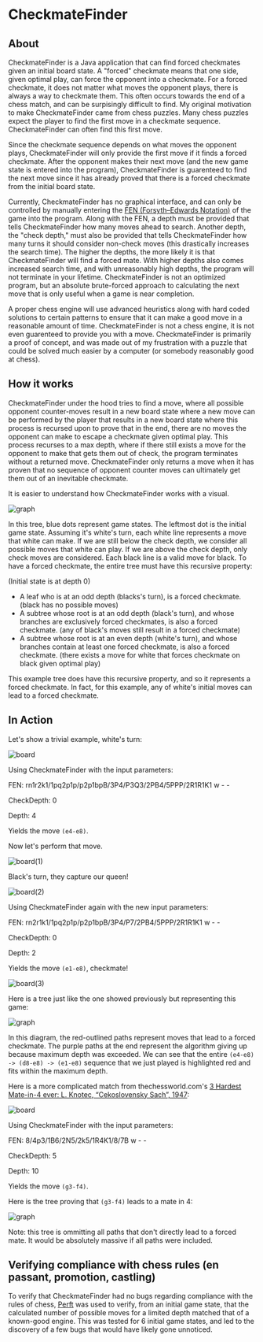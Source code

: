 # CheckmateFinder
## About
CheckmateFinder is a Java application that can find forced checkmates given an initial board state. A "forced" checkmate means that one side, given optimal play, can force the opponent into a checkmate. For a forced checkmate, it does not matter what moves the opponent plays, there is always a way to checkmate them. This often occurs towards the end of a chess match, and can be surpisingly difficult to find. My original motivation to make CheckmateFinder came from chess puzzles. Many chess puzzles expect the player to find the first move in a checkmate sequence. CheckmateFinder can often find this first move.

Since the checkmate sequence depends on what moves the opponent plays, CheckmateFinder will only provide the first move if it finds a forced checkmate. After the opponent makes their next move (and the new game state is entered into the program), CheckmateFinder is guarenteed to find the next move since it has already proved that there is a forced checkmate from the initial board state.

Currently, CheckmateFinder has no graphical interface, and can only be controlled by manually entering the [FEN (Forsyth–Edwards Notation)](https://en.wikipedia.org/wiki/Forsyth%E2%80%93Edwards_Notation) of the game into the program. Along with the FEN, a depth must be provided that tells CheckmateFinder how many moves ahead to search. Another depth, the "check depth," must also be provided that tells CheckmateFinder how many turns it should consider non-check moves (this drastically increases the search time). The higher the depths, the more likely it is that CheckmateFinder will find a forced mate. With higher depths also comes increased search time, and with unreasonably high depths, the program will not terminate in your lifetime. CheckmateFinder is not an optimized program, but an absolute brute-forced approach to calculating the next move that is only useful when a game is near completion.

A proper chess engine will use advanced heuristics along with hard coded solutions to certain patterns to ensure that it can make a good move in a reasonable amount of time. CheckmateFinder is not a chess engine, it is not even guarenteed to provide you with a move. CheckmateFinder is primarily a proof of concept, and was made out of my frustration with a puzzle that could be solved much easier by a computer (or somebody reasonably good at chess).

## How it works
CheckmateFinder under the hood tries to find a move, where all possible opponent counter-moves result in a new board state where a new move can be performed by the player that results in a new board state where this process is recursed upon to prove that in the end, there are no moves the opponent can make to escape a checkmate given optimal play. This process recurses to a max depth, where if there still exists a move for the opponent to make that gets them out of check, the program terminates without a returned move. CheckmateFinder only returns a move when it has proven that no sequence of opponent counter moves can ultimately get them out of an inevitable checkmate.

It is easier to understand how CheckmateFinder works with a visual.

![graph](https://user-images.githubusercontent.com/38389408/225073488-0eed7c2a-ff1c-4b13-97d2-2c3c4f978450.png)

In this tree, blue dots represent game states. The leftmost dot is the initial game state. Assuming it's white's turn, each white line represents a move that white can make. If we are still below the check depth, we consider all possible moves that white can play. If we are above the check depth, only check moves are considered. Each black line is a valid move for black. To have a forced checkmate, the entire tree must have this recursive property:

(Initial state is at depth 0)
- A leaf who is at an odd depth (blacks's turn), is a forced checkmate. (black has no possible moves)
- A subtree whose root is at an odd depth (black's turn), and whose branches are exclusively forced checkmates, is also a forced checkmate. (any of black's moves still result in a forced checkmate)
- A subtree whose root is at an even depth (white's turn), and whose branches contain at least one forced checkmate, is also a forced checkmate. (there exists a move for white that forces checkmate on black given optimal play)

This example tree does have this recursive property, and so it represents a forced checkmate. In fact, for this example, any of white's initial moves can lead to a forced checkmate.

## In Action
Let's show a trivial example, white's turn:

![board](https://user-images.githubusercontent.com/38389408/225085853-4a9d9eb6-b45c-417f-9704-7d090a764d91.png)

Using CheckmateFinder with the input parameters:

FEN: rn1r2k1/1pq2p1p/p2p1bpB/3P4/P3Q3/2PB4/5PPP/2R1R1K1 w - -

CheckDepth: 0

Depth: 4

Yields the move `(e4-e8)`.

Now let's perform that move.

![board(1)](https://user-images.githubusercontent.com/38389408/225085872-e71a97d7-980c-4409-b977-08678b9c5fc9.png)

Black's turn, they capture our queen!

![board(2)](https://user-images.githubusercontent.com/38389408/225085957-d1b24bde-f5b4-4ffe-95be-835667d0aeab.png)

Using CheckmateFinder again with the new input parameters:

FEN: rn2r1k1/1pq2p1p/p2p1bpB/3P4/P7/2PB4/5PPP/2R1R1K1 w - -

CheckDepth: 0

Depth: 2

Yields the move `(e1-e8)`, checkmate!

![board(3)](https://user-images.githubusercontent.com/38389408/225085994-9b70fe88-3952-4567-bdb1-1c84e1050e0a.png)

Here is a tree just like the one showed previously but representing this game:

![graph](https://user-images.githubusercontent.com/38389408/225175857-db5d7842-700c-4b2b-b627-ba0a593420cb.png)

In this diagram, the red-outlined paths represent moves that lead to a forced checkmate. The purple paths at the end represent the algorithm giving up because maximum depth was exceeded. We can see that the entire `(e4-e8) -> (d8-e8) -> (e1-e8)` sequence that we just played is highlighted red and fits within the maximum depth.

Here is a more complicated match from thechessworld.com's [3 Hardest Mate-in-4 ever: L. Knotec, “Cekoslovensky Sach”, 1947](https://thechessworld.com/articles/problems/3-hardest-mate-in-4-ever/):

![board](https://user-images.githubusercontent.com/38389408/225177682-ecc6be4b-edb9-47f6-820f-bdd72c608291.png)

Using CheckmateFinder with the input parameters:

FEN: 8/4p3/1B6/2N5/2k5/1R4K1/8/7B w - -

CheckDepth: 5

Depth: 10

Yields the move `(g3-f4)`.

Here is the tree proving that `(g3-f4)` leads to a mate in 4:

![graph](https://user-images.githubusercontent.com/38389408/225205361-72381a31-cec9-48bb-8a2e-ac40fdf2abb5.png)

Note: this tree is ommitting all paths that don't directly lead to a forced mate. It would be absolutely massive if all paths were included.

## Verifying compliance with chess rules (en passant, promotion, castling)
To verify that CheckmateFinder had no bugs regarding compliance with the rules of chess, [Perft](https://www.chessprogramming.org/Perft) was used to verify, from an initial game state, that the calculated number of possible moves for a limited depth matched that of a known-good engine. This was tested for 6 initial game states, and led to the discovery of a few bugs that would have likely gone unnoticed. 
